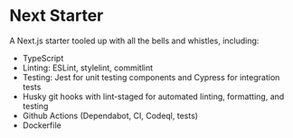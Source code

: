 # Next Starter

A Next.js starter tooled up with all the bells and whistles, including:

- TypeScript
- Linting: ESLint, stylelint, commitlint
- Testing: Jest for unit testing components and Cypress for integration tests
- Husky git hooks with lint-staged for automated linting, formatting, and testing
- Github Actions (Dependabot, CI, Codeql, tests)
- Dockerfile
